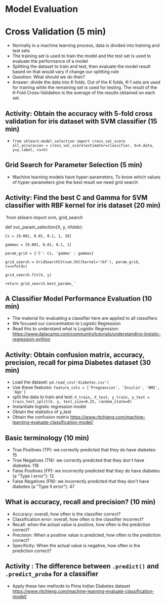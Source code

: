 # Model Evaluation

# Cross Validation (5 min)

- Normally in a machine learning process, data is divided into training and test sets
- The training set is used to train the model and the test set is used to evaluate the performance of a model
- Splitting the dataset to train and test, then evaluate the model result based on that would vary if change our splitting rule
- Question: What should we do then?
- Answer: divide the data into K folds. Out of the K folds, K-1 sets are used for training while the remaining set is used for testing. The result of the K-Fold Cross-Validation is the average of the results obtained on each set.


## Activity: Obtain the accuracy with 5-fold cross validation for iris dataset with SVM classifier (15 min)

- `from sklearn.model_selection import cross_val_score  
all_accuracies = cross_val_score(estimator=classifier, X=X.data, y=y.label, cv=5)`

## Grid Search for Parameter Selection (5 min)

- Machine learning models have hyper-parameters. To know which values of hyper-parameters give the best result we need grid search


## Activity: Find the best C and Gamma for SVM classifier with RBF kernel for iris dataset (20 min)

`from sklearn import svm, grid_search

 def svc_param_selection(X, y, nfolds):

    Cs = [0.001, 0.01, 0.1, 1, 10]

    gammas = [0.001, 0.01, 0.1, 1]

    param_grid = {'C': Cs, 'gamma' : gammas}

    grid_search = GridSearchCV(svm.SVC(kernel='rbf'), param_grid, cv=nfolds)

    grid_search.fit(X, y)

    return grid_search.best_params_`


## A Classifier Model Performance Evaluation  (10 min)

- The material for evaluating a classifier here are applied to all classifiers
- We focused our concentration to Logistic Regression
- Read this to understand what is Logistic Regression: https://www.datacamp.com/community/tutorials/understanding-logistic-regression-python

## Activity: Obtain confusion matrix, accuracy, precision, recall for pima Diabetes dataset (30 min)

- Load the dataset: `pd.read_csv('diabetes.csv')`
- Use these features: `feature_cols = ['Pregnancies', 'Insulin', 'BMI', 'Age']`
- split the data to train and test: `X_train, X_test, y_train, y_test = train_test_split(X, y, test_size=0.25, random_state=0)`
- Instantiate logistic regression model
- Obtain the statistics of y_test
- Obtain the confusion matrix
https://www.ritchieng.com/machine-learning-evaluate-classification-model/

## Basic terminology (10 min)

- True Positives (TP): we correctly predicted that they do have diabetes: 15
- True Negatives (TN): we correctly predicted that they don't have diabetes: 118
- False Positives (FP): we incorrectly predicted that they do have diabetes (a "Type I error"): 12
- False Negatives (FN): we incorrectly predicted that they don't have diabetes (a "Type II error"): 47

## What is accuracy, recall and precision? (10 min)

- Accuracy: overall, how often is the classifier correct?
- Classification error: overall, how often is the classifier incorrect?
- Recall: when the actual value is positive, how often is the prediction correct?
- Precision: When a positive value is predicted, how often is the prediction correct?
- Specificity: When the actual value is negative, how often is the prediction correct?

## Activity : The difference between `.predict()` and `.predict_proba` for a classifier

- Apply these two methods to Pima Indian Diabetes dataset
https://www.ritchieng.com/machine-learning-evaluate-classification-model/
